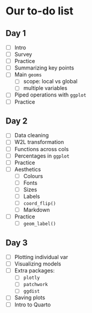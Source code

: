 # Our to-do list

## Day 1

- [ ] Intro
- [ ] Survey
- [ ] Practice
- [ ] Summarizing key points
- [ ] Main `geoms`
  - [ ] scope: local vs global
  - [ ] multiple variables
- [ ] Piped operations with `ggplot`
- [ ] Practice

## Day 2

- [ ] Data cleaning
- [ ] W2L transformation
- [ ] Functions across cols
- [ ] Percentages in `ggplot`
- [ ] Practice
- [ ] Aesthetics
  - [ ] Colours
  - [ ] Fonts
  - [ ] Sizes
  - [ ] Labels
  - [ ] `coord_flip()`
  - [ ] Markdown
- [ ] Practice
  - [ ] `geom_label()`

## Day 3

- [ ] Plotting individual var
- [ ] Visualizing models
- [ ] Extra packages:
  - [ ] `plotly`
  - [ ] `patchwork`
  - [ ] `ggdist`
- [ ] Saving plots
- [ ] Intro to Quarto
